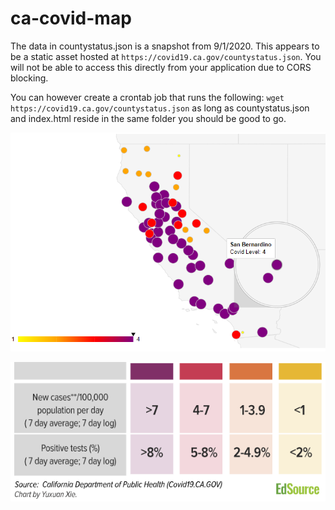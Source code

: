 # ca-covid-map
The data in countystatus.json is a snapshot from 9/1/2020.  This appears to be a static asset hosted at `https://covid19.ca.gov/countystatus.json`.  You will not be able to access this directly from your application due to CORS blocking.

You can however create a crontab job that runs the following:  `wget https://covid19.ca.gov/countystatus.json` as long as countystatus.json and index.html reside in the same folder you should be good to go.

![ca-covid-map application screenshot](https://github.com/Paul-Hoke/ca-covid-map/blob/master/ca-covid-map-screenshot.PNG "Screenshot")

![ca-covid-map rates](https://github.com/Paul-Hoke/ca-covid-map/blob/master/ca-covid-map-rates.PNG "rates table")
